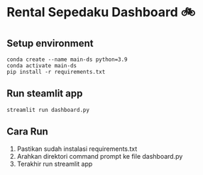 # Rental Sepedaku Dashboard 🚲

## Setup environment

```
conda create --name main-ds python=3.9
conda activate main-ds
pip install -r requirements.txt
```

## Run steamlit app

```
streamlit run dashboard.py
```

## Cara Run

1. Pastikan sudah instalasi requirements.txt
2. Arahkan direktori command prompt ke file dashboard.py
3. Terakhir run streamlit app

